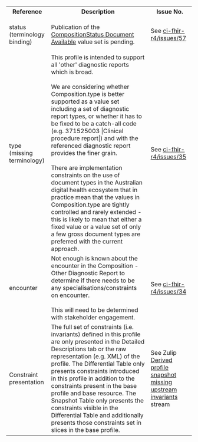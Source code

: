 <table class="list" width="100%">
<tbody>
  <tr>
    <th>Reference</th>
    <th>Description</th>
    <th>Issue No.</th>
  </tr>
     <tr>
        <td>status (terminology binding)</td>
        <td><p>Publication of the <a href="https://healthterminologies.gov.au/fhir/ValueSet/compositionstatus-document-available-1">CompositionStatus Document Available</a> value set is pending.</p></td>
        <td>See <a href="https://github.com/AuDigitalHealth/ci-fhir-r4/issues/57">ci-fhir-r4/issues/57</a></td>
      </tr>
  <tr>
      <td>type (missing terminology)</td>
      <td>This profile is intended to support all 'other' diagnostic reports which is broad.<br/><br/>
      We are considering whether Composition.type is better supported as a value set including a set of diagnostic report types, or whether it has to be fixed to be a catch-all code (e.g. 371525003 |Clinical procedure report|) and with the referenced diagnostic report provides the finer grain.<br/><br/>
      There are implementation constraints on the use of document types in the Australian digital health ecosystem that in practice mean that the values in Composition.type are tightly controlled and rarely extended - this is likely to mean that either a fixed value or a value set of only a few gross document types are preferred with the current approach.
      </td>
      <td>See <a href="https://github.com/AuDigitalHealth/ci-fhir-r4/issues/35">ci-fhir-r4/issues/35</a></td>
  </tr>
  <tr>
      <td>encounter</td>
      <td>Not enough is known about the encounter in the Composition - Other Diagnostic Report to determine if there needs to be any specialisations/constraints on encounter.<br/><br/>
      This will need to be determined with stakeholder engagement.</td>
      <td>See <a href="https://github.com/AuDigitalHealth/ci-fhir-r4/issues/34">ci-fhir-r4/issues/34</a></td>
  </tr>
  <tr>
      <td>Constraint presentation</td>
      <td>The full set of constraints (i.e. invariants) defined in this profile are only presented in the Detailed Descriptions tab or the raw representation (e.g. XML) of the profile. The Differential Table only presents constraints introduced in this profile in addition to the constraints present in the base profile and base resource. The Snapshot Table only presents the constraints visible in the Differential Table and additionally presents those constraints set in slices in the base profile.</td>
      <td>See Zulip <a href="https://chat.fhir.org/#narrow/stream/179252-IG-creation/topic/Derived.20profile.20snapshot.20missing.20upstream.20invariants">Derived profile snapshot missing upstream invariants</a> stream</td>
  </tr>
 </tbody>
</table>
